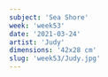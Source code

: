 ```yaml
---
subject: 'Sea Shore'
week: 'week53'
date: '2021-03-24'
artist: 'Judy'
dimensions: '42x28 cm'
slug: 'week53/Judy.jpg'
---
```

